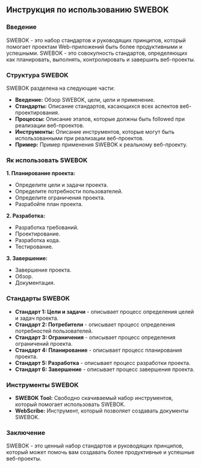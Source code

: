 ## Инструкция по использованию SWEBOK

### **Введение**

SWEBOK - это набор стандартов и руководящих принципов, который помогает проектам Web-приложений быть более продуктивными и успешными. SWEBOK - это совокупность стандартов, определяющих как планировать, выполнять, контролировать и завершить веб-проекты.

### **Структура SWEBOK**

SWEBOK разделена на следующие части:

* **Введение:** Обзор SWEBOK, цели, цели и применение.
* **Стандарты:** Описание стандартов, касающихся всех аспектов веб-проектирования.
* **Процессы:** Описание этапов, которые должны быть followed при реализации веб-проектов.
* **Инструменты:** Описание инструментов, которые могут быть использованными при реализации веб-проектов.
* **Пример:** Пример применения SWEBOK к реальному веб-проекту.

### **Як использовать SWEBOK**

**1. Планирование проекта:**

* Определите цели и задачи проекта.
* Определите потребности пользователей.
* Определите ограничения проекта.
* Разрабойте план проекта.

**2. Разработка:**

* Разработка требований.
* Проектирование.
* Разработка кода.
* Тестирование.

**3. Завершение:**

* Завершение проекта.
* Обзор.
* Документация.


### **Стандарты SWEBOK**

* **Стандарт 1: Цели и задачи** - описывает процесс определения целей и задач проекта.
* **Стандарт 2: Потребители** - описывает процесс определения потребностей пользователей.
* **Стандарт 3: Ограничения** - описывает процесс определения ограничений проекта.
* **Стандарт 4: Планирование** - описывает процесс планирования проекта.
* **Стандарт 5: Разработка** - описывает процесс разработки проекта.
* **Стандарт 6: Завершение** - описывает процесс завершения проекта.


### **Инструменты SWEBOK**

* **SWEBOK Tool:** Свободно скачиваемый набор инструментов, который помогает использовать SWEBOK.
* **WebScribe:** Инструмент, который позволяет создавать документы SWEBOK.


### **Заключение**

SWEBOK - это ценный набор стандартов и руководящих принципов, который может помочь вам создавать более продуктивные и успешные веб-проекты.